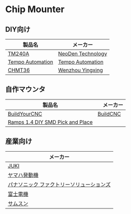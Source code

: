 # Chip Mounter

## DIY向け

| 製品名 | メーカー |
| -- | -- |
| [TM240A](http://www.neodentech.com/bbx/996360-996360.html?id=26798&pid=761183) | [NeoDen Technology](http://www.neodentech.com/) |
| [Tempo Automation](http://tempoautomation.com/) | [Tempo Automation](http://tempoautomation.com/) |
|[CHMT36](http://www.zjyingxing.com/e_products/Desktop-Pick-and-Place-Machine-145.html)|[Wenzhou Yingxing](http://www.zjyingxing.com/)|

## 自作マウンタ

| 製品名 |　メーカー |
| -- | -- |
| [BuildYourCNC](https://www.buildyourcnc.com/item/cnc-machine-redFrog-v1-pick-and-place-machine) | [BuildCNC](https://www.buildyourcnc.com) |
| [Ramps 1.4 DIY SMD Pick and Place]() ||

## 産業向け

| メーカー |
| -- |
| [JUKI](http://www.juki.co.jp/smt/index.html)|
| [ヤマハ発動機](http://www.yamaha-motor.co.jp/smt/) |
| [パナソニック ファクトリーソリューションズ](http://www.panasonic.com/jp/company/pfsc.html)|
| [富士電機](http://smt.fuji.co.jp/products/mounter/)|
| [サムスン](http://www.samsung-smt.com/)|




